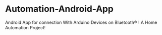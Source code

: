# Automation-Android-App
Android App for connection With Arduino Devices on Bluetooth® ! A Home Automation Project!
